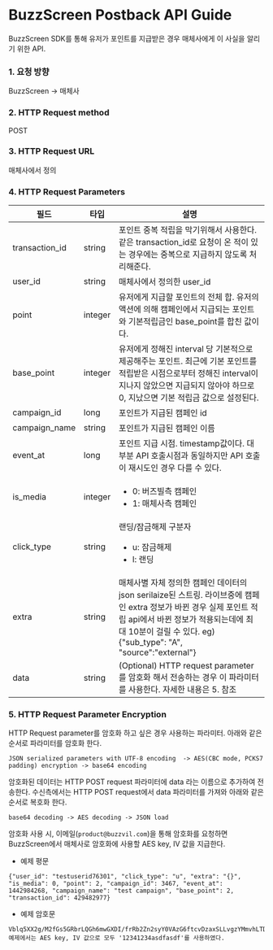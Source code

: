# BuzzScreen Postback API Guide
BuzzScreen SDK를 통해 유저가 포인트를 지급받은 경우 매체사에게 이 사실을 알리기 위한 API.
### 1. 요청 방향
BuzzScreen -> 매체사
 
### 2. HTTP Request method
POST
 
### 3. HTTP Request URL
매체사에서 정의
 
### 4. HTTP Request Parameters
| 필드           | 타입    | 설명                                                                                                                                                                                                                        |
|----------------|---------|-----------------------------------------------------------------------------------------------------------------------------------------------------------------------------------------------------------------------------|
| transaction_id | string  | 포인트 중복 적립을 막기위해서 사용한다. 같은 transaction_id로 요청이 온 적이 있는 경우에는 중복으로 지급하지 않도록 처리해준다.                                                                                             |
| user_id        | string  | 매체사에서 정의한 user_id                                                                                                                                                                                                   |
| point          | integer | 유저에게 지급할 포인트의 전체 합. 유저의 액션에 의해 캠페인에서 지급되는 포인트와 기본적립금인 base_point를 합친 값이다.                                                                                                                                                                                                       |
| base_point     | integer | 유저에게 정해진 interval 당 기본적으로 제공해주는 포인트. 최근에 기본 포인트를 적립받은 시점으로부터 정해진 interval이 지나지 않았으면 지급되지 않아야 하므로 0, 지났으면 기본 적립금 값으로 설정된다.                                                                                           |
| campaign_id    | long    | 포인트가 지급된 캠페인 id                                                                                                                                                                                                   |
| campaign_name  | string  | 포인트가 지급된 캠페인 이름                                                                                                                                                                                                 |
| event_at       | long    | 포인트 지급 시점. timestamp값이다. 대부분 API 호출시점과 동일하지만 API 호출이 재시도인 경우 다를 수 있다.                                                                                                                  |
| is_media       | integer | <ul><li>0: 버즈빌측 캠페인</li><li>1: 매체사측 캠페인</li></ul>                                                                                                                                                                                 |
| click_type     | string  | 랜딩/잠금해제 구분자 <ul><li>u: 잠금해제</li><li>l: 랜딩 </li></ul>                                                                                                                                                                                   |
| extra          | string  | 매체사별 자체 정의한 캠페인 데이터의 json serilaize된 스트링. 라이브중에 캠페인 extra 정보가 바뀐 경우 실제 포인트 적립 api에서 바뀐 정보가 적용되는데에 최대 10분이 걸릴 수 있다. eg) {"sub_type": "A", "source":"external"} |
| data           | string  | (Optional) HTTP request parameter를 암호화 해서 전송하는 경우 이 파라미터를 사용한다. 자세한 내용은 5. 참조                                                                                                                 |                                                                                                         |
 
### 5. HTTP Request Parameter Encryption
HTTP Request parameter를 암호화 하고 싶은 경우 사용하는 파라미터. 아래와 같은 순서로 파라미터를 암호화 한다.
```
JSON serialized parameters with UTF-8 encoding  -> AES(CBC mode, PCKS7 padding) encryption -> base64 encoding
```

암호화된 데이터는 HTTP POST request 파라미터에 data 라는 이름으로 추가하여 전송한다.
수신측에서는 HTTP POST request에서 data 파라미터를 가져와 아래와 같은 순서로 복호화 한다.
```
base64 decoding -> AES decoding -> JSON load
```
 
암호화 사용 시, 이메일(`product@buzzvil.com`)을 통해 암호화를 요청하면 BuzzScreen에서 매체사로 암호화에 사용할 AES key, IV 값을 지급한다.

- 예제 평문
```
{"user_id": "testuserid76301", "click_type": "u", "extra": "{}", "is_media": 0, "point": 2, "campaign_id": 3467, "event_at": 1442984268, "campaign_name": "test campaign", "base_point": 2, "transaction_id": 429482977}
```
- 예제 암호문
```
Vblq5XX2g/M2fGs5GRbrLQGh6mwGXDI/frRb2Zn2syY0VAzG6ftcvDzaxSLLvgzYMmvhLTDKZATDX2F9U4AENfBZYQ/Ov+Y9QPfW9A39kaQi/XS3kea09+aI1pO0NkHqP8My8TuR//xhVYtoWovSIw42jbTzUhgJ8SePTC5ZwrLg7bOS7cy3gEgcHL9XzUOrxL8RqMo8fieSMv9hr2YkJJmNL2t0akyj/Hz/lXUvOqhrb9mmFuSlWLF/kS8af3fRKgjxNjGGIVDoVotPipFSbHbpExSp6wY0wsmjfcXGw6g=
예제에서는 AES key, IV 값으로 모두 '12341234asdfasdf'를 사용하였다.
```

